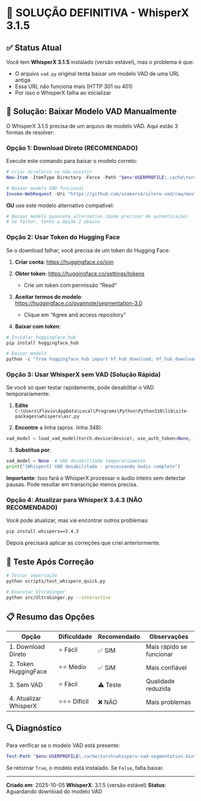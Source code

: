 # 🎯 SOLUÇÃO DEFINITIVA - WhisperX 3.1.5

## ✅ Status Atual

Você tem **WhisperX 3.1.5** instalado (versão estável), mas o problema é que:
- O arquivo `vad.py` original tenta baixar um modelo VAD de uma URL antiga
- Essa URL não funciona mais (HTTP 301 ou 401)
- Por isso o WhisperX falha ao inicializar

## 🔧 Solução: Baixar Modelo VAD Manualmente

O WhisperX 3.1.5 precisa de um arquivo de modelo VAD. Aqui estão 3 formas de resolver:

### Opção 1: Download Direto (RECOMENDADO)

Execute este comando para baixar o modelo correto:

```powershell
# Criar diretório se não existir
New-Item -ItemType Directory -Force -Path "$env:USERPROFILE\.cache\torch"

# Baixar modelo VAD funcional
Invoke-WebRequest -Uri "https://github.com/snakers4/silero-vad/raw/master/files/silero_vad.jit" -OutFile "$env:USERPROFILE\.cache\torch\whisperx-vad-segmentation.bin"
```

**OU** use este modelo alternativo compatível:

```powershell
# Baixar modelo pyannote alternativo (pode precisar de autenticação)
# Se falhar, tente a Opção 2 abaixo
```

### Opção 2: Usar Token do Hugging Face

Se o download falhar, você precisa de um token do Hugging Face:

1. **Criar conta**: https://huggingface.co/join

2. **Obter token**: https://huggingface.co/settings/tokens
   - Crie um token com permissão "Read"

3. **Aceitar termos do modelo**: https://huggingface.co/pyannote/segmentation-3.0
   - Clique em "Agree and access repository"

4. **Baixar com token**:
```powershell
# Instalar huggingface_hub
pip install huggingface_hub

# Baixar modelo
python -c "from huggingface_hub import hf_hub_download; hf_hub_download(repo_id='pyannote/segmentation-3.0', filename='pytorch_model.bin', token='SEU_TOKEN_AQUI', cache_dir='C:/Users/Flavio/.cache/torch')"
```

### Opção 3: Usar WhisperX sem VAD (Solução Rápida)

Se você só quer testar rapidamente, pode desabilitar o VAD temporariamente:

1. **Edite** `C:\Users\Flavio\AppData\Local\Programs\Python\Python310\lib\site-packages\whisperx\asr.py`

2. **Encontre** a linha (aprox. linha 348):
```python
vad_model = load_vad_model(torch.device(device), use_auth_token=None, **default_vad_options)
```

3. **Substitua por**:
```python
vad_model = None  # VAD desabilitado temporariamente
print("[WhisperX] VAD desabilitado - processando áudio completo")
```

**Importante**: Isso fará o WhisperX processar o áudio inteiro sem detectar pausas. Pode resultar em transcrição menos precisa.

### Opção 4: Atualizar para WhisperX 3.4.3 (NÃO RECOMENDADO)

Você pode atualizar, mas vai encontrar outros problemas:

```bash
pip install whisperx==3.4.3
```

Depois precisará aplicar as correções que criei anteriormente.

## 🚀 Teste Após Correção

```bash
# Testar importação
python scripts/test_whisperx_quick.py

# Executar UltraSinger
python src/UltraSinger.py --interactive
```

## 📋 Resumo das Opções

| Opção | Dificuldade | Recomendado | Observações |
|-------|-------------|-------------|-------------|
| 1. Download Direto | ⭐ Fácil | ✅ SIM | Mais rápido se funcionar |
| 2. Token HuggingFace | ⭐⭐ Médio | ✅ SIM | Mais confiável |
| 3. Sem VAD | ⭐ Fácil | ⚠️ Teste | Qualidade reduzida |
| 4. Atualizar WhisperX | ⭐⭐⭐ Difícil | ❌ NÃO | Mais problemas |

## 🔍 Diagnóstico

Para verificar se o modelo VAD está presente:

```powershell
Test-Path "$env:USERPROFILE\.cache\torch\whisperx-vad-segmentation.bin"
```

Se retornar `True`, o modelo está instalado. Se `False`, falta baixar.

---

**Criado em**: 2025-10-05
**WhisperX**: 3.1.5 (versão estável)
**Status**: Aguardando download do modelo VAD
